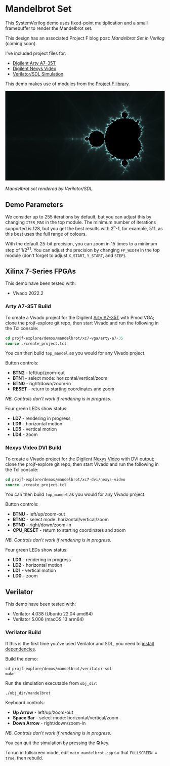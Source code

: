 # Mandelbrot Set

This SystemVerilog demo uses fixed-point multiplication and a small framebuffer to render the Mandelbrot set.

This design has an associated Project F blog post: _Mandelbrot Set in Verilog_ (coming soon).

I've included project files for:

* [Digilent Arty A7-35T](#arty-a7-35t-build)
* [Digilent Nexys Video](#nexys-video-dvi-build)
* [Verilator/SDL Simulation](#verilator-build)

This demo makes use of modules from the [Project F library](../../lib).

![](../../doc/img/sea-of-chaos.png?raw=true "")

_Mandelbrot set rendered by Verilator/SDL._

## Demo Parameters

We consider up to 255 iterations by default, but you can adjust this by changing `ITER_MAX` in the top module. The minimum number of iterations supported is 128, but you get the best results with 2<sup>n</sup>-1, for example, 511, as this best uses the full range of colours.

With the default 25-bit precision, you can zoom in 15 times to a minimum step of 1/2<sup>21</sup>. You can adjust the precision by changing `FP_WIDTH` in the top module (don't forget to adjust `X_START`, `Y_START`, and `STEP`).

## Xilinx 7-Series FPGAs

This demo have been tested with:

* Vivado 2022.2

### Arty A7-35T Build

To create a Vivado project for the Digilent [Arty A7-35T](https://reference.digilentinc.com/reference/programmable-logic/arty-a7/reference-manual) with Pmod VGA; clone the projf-explore git repo, then start Vivado and run the following in the Tcl console:

```tcl
cd projf-explore/demos/mandelbrot/xc7-vga/arty-a7-35
source ./create_project.tcl
```

You can then build `top_mandel` as you would for any Vivado project.

Button controls:

* **BTN2** - left/up/zoom-out
* **BTN1** - select mode: horizontal/vertical/zoom
* **BTN0** - right/down/zoom-in
* **RESET** - return to starting coordinates and zoom

_NB. Controls don't work if rendering is in progress._

Four green LEDs show status:

* **LD7** - rendering in progress
* **LD6** - horizontal motion
* **LD5** - vertical motion
* **LD4** - zoom

### Nexys Video DVI Build

To create a Vivado project for the Digilent [Nexys Video](https://reference.digilentinc.com/reference/programmable-logic/nexys-video/reference-manual) with DVI output; clone the projf-explore git repo, then start Vivado and run the following in the Tcl console:

```tcl
cd projf-explore/demos/mandelbrot/xc7-dvi/nexys-video
source ./create_project.tcl
```

You can then build `top_mandel` as you would for any Vivado project.

Button controls:

* **BTNU** - left/up/zoom-out
* **BTNC** - select mode: horizontal/vertical/zoom
* **BTND** - right/down/zoom-in
* **CPU_RESET** - return to starting coordinates and zoom

_NB. Controls don't work if rendering is in progress._

Four green LEDs show status:

* **LD3** - rendering in progress
* **LD2** - horizontal motion
* **LD1** - vertical motion
* **LD0** - zoom

## Verilator

This demo have been tested with:

* Verilator 4.038 (Ubuntu 22.04 amd64)
* Verilator 5.006 (macOS 13 arm64)

### Verilator Build

If this is the first time you've used Verilator and SDL, you need to [install dependencies](https://projectf.io/posts/verilog-sim-verilator-sdl/#installing-dependencies).

Build the demo:

```shell
cd projf-explore/demos/mandelbrot/verilator-sdl
make
```

Run the simulation executable from `obj_dir`:

```shell
./obj_dir/mandelbrot
```

Keyboard controls:

* **Up Arrow** - left/up/zoom-out
* **Space Bar** - select mode: horizontal/vertical/zoom
* **Down Arrow** - right/down/zoom-in

_NB. Controls don't work if rendering is in progress._

You can quit the simulation by pressing the **Q** key.

To run in fullscreen mode, edit `main_mandelbrot.cpp` so that `FULLSCREEN = true`, then rebuild.
